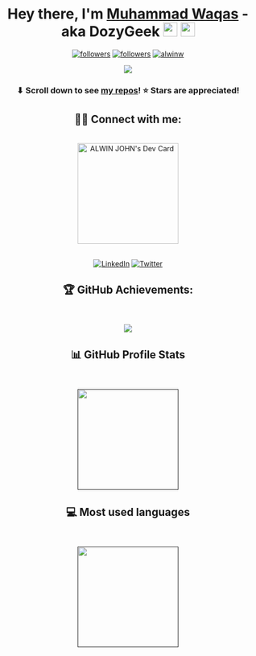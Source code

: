 <h1 align="center">Hey there, I'm <a href="https://www.linkedin.com/DozyGeek">Muhammad Waqas</a> - aka DozyGeek <img src="https://media.giphy.com/media/hvRJCLFzcasrR4ia7z/giphy.gif" width="28"> <img src="https://emojis.slackmojis.com/emojis/images/1531849430/4246/blob-sunglasses.gif?1531849430" width="28"/></h1>

<p align="center">
  <a href="https://twitter.com/dozygeek"><img alt="followers" title="Follow me on Twitter" src="https://img.shields.io/twitter/follow/_alwin_john?logo=Twitter&style=flat-square"/></a>
  <a href="https://github.com/WaqasAzamKml"><img alt="followers" title="Follow me on Github" src="https://img.shields.io/github/followers/WaqasAzamKml?logo=Github&style=flat-square"/></a>
  <a href="https://github.com/WaqasAzamKml" target="_blank"><img alt="alwinw" src="https://badges.pufler.dev/visits/WaqasAzamKml/WaqasAzamKml?logo=GitHub&label=visits&color=success&logoColor=white&style=flat-square"/></a>
</p>

<p align="center">
  <a href="#">
    <img src="https://github-readme-streak-stats.herokuapp.com/?user=WaqasAzamKml"/>
  </a>
</p>

<h3 align="center">⬇ Scroll down to see <a href="https://github.com/WaqasAzamKml?tab=repositories">my repos</a>! ⭐ Stars are appreciated!</h3>

<h2 align="center"> 🙋‍♂️ Connect with me:</h2>
<br/>
<div align="center">
  <a href="https://app.daily.dev/alwinjohn">
    <img src="https://api.daily.dev/devcards/e1eb4113303442b587da8dc153ad8cc4.png?r=4kv" width="200" alt="ALWIN JOHN's Dev Card"/>
  </a>
</div>
<br/>

<p align="center">
  <a href="https://www.linkedin.com/DozyGeek/"><img alt="LinkedIn" title="LinkedIn" src="https://img.shields.io/badge/-LinkedIn-0077B5?style=for-the-badge&logo=linkedin&logoColor=white"/></a>
  <a href="https://twitter.com/DozyGeek"><img alt="Twitter" title="Twitter" src="https://img.shields.io/badge/-Twitter-1DA1F2?style=for-the-badge&logo=twitter&logoColor=white"/></a>
</p>

<h2 align="center"> 🏆 GitHub Achievements:</h2>

<br/>

<p align="center">
<a href="#"><img src="https://github-profile-trophy.vercel.app/?username=WaqasAzamKml&row=1&theme=discord"></a>
</p>


 <h2 align="center"> 📊 GitHub Profile Stats </h2>
  <br/>
  <p align="center">
<a href=""><img height="200px" src="https://github-readme-stats.vercel.app/api?username=WaqasAzamKml&show_icons=true&bg_color=45,c94b4b,4b134f&title_color=ffffff&text_color=ffffff&icon_color=ffc500"/></a>
  </p>
  
  <h2 align="center">💻 Most used languages</h2>

  <br/>
  <p align="center">
  <a href=""><img height="200px" src="https://github-readme-stats.vercel.app/api/top-langs/?username=WaqasAzamKml&layout=default&bg_color=45,c94b4b,4b134f&title_color=ffffff&text_color=ffffff"/></a>
  </p>

<!--
**WaqasAzamKml/WaqasAzamKml** is a ✨ _special_ ✨ repository because its `README.md` (this file) appears on your GitHub profile.

Here are some ideas to get you started:

- 🔭 I’m currently working on ...
- 🌱 I’m currently learning ...
- 👯 I’m looking to collaborate on ...
- 🤔 I’m looking for help with ...
- 💬 Ask me about ...
- 📫 How to reach me: ...
- 😄 Pronouns: ...
- ⚡ Fun fact: ...
-->
